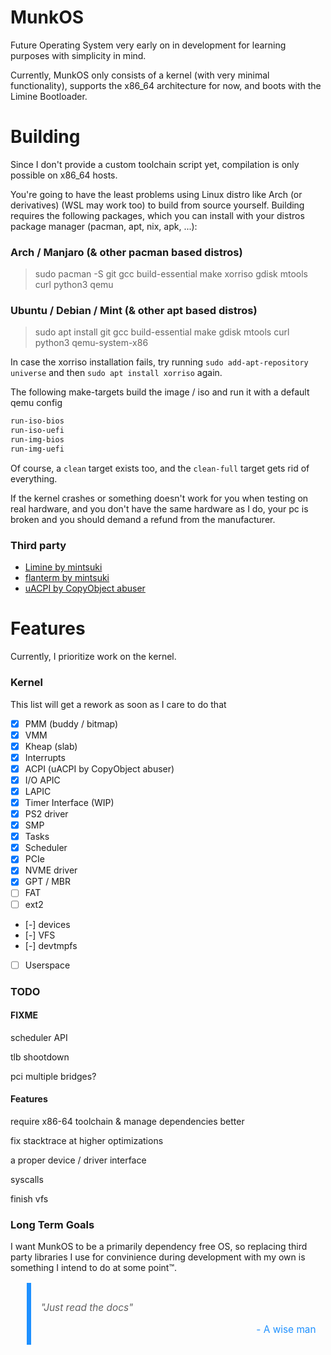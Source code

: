 # MunkOS

Future Operating System very early on in development for learning purposes with simplicity in mind.

Currently, MunkOS only consists of a kernel (with very minimal functionality), supports the x86_64 architecture for now, and boots with the Limine Bootloader.

# Building

Since I don't provide a custom toolchain script yet, compilation is only possible on x86_64 hosts.

You're going to have the least problems using Linux distro like Arch (or derivatives) (WSL may work too) to build from source yourself. Building requires the following packages, which you can install with your distros package manager (pacman, apt, nix, apk, ...):

### Arch / Manjaro (& other pacman based distros)

> sudo pacman -S git gcc build-essential make xorriso gdisk mtools curl python3 qemu

### Ubuntu / Debian / Mint (& other apt based distros)

> sudo apt install git gcc build-essential make gdisk mtools curl python3 qemu-system-x86

In case the xorriso installation fails, try running `sudo add-apt-repository universe` and then `sudo apt install xorriso` again.

The following make-targets build the image / iso and run it with a default qemu config

```sh
run-iso-bios
run-iso-uefi
run-img-bios
run-img-uefi
```

Of course, a `clean` target exists too, and the `clean-full` target gets rid of everything.

If the kernel crashes or something doesn't work for you when testing on real hardware, and you don't have the same hardware as I do, your pc is broken and you should demand a refund from the manufacturer.

### Third party

- [Limine by mintsuki](https://www.github.com/limine-bootloader/limine)
- [flanterm by mintsuki](https://github.com/mintsuki/flanterm)
- [uACPI by CopyObject abuser](https://github.com/UltraOS/uACPI)

# Features

Currently, I prioritize work on the kernel.

### Kernel

This list will get a rework as soon as I care to do that

- [x] PMM (buddy / bitmap)
- [x] VMM
- [x] Kheap (slab)
- [x] Interrupts
- [x] ACPI (uACPI by CopyObject abuser)
- [x] I/O APIC
- [x] LAPIC
- [x] Timer Interface (WIP)
- [x] PS2 driver
- [x] SMP
- [x] Tasks
- [x] Scheduler
- [x] PCIe
- [x] NVME driver
- [x] GPT / MBR
- [ ] FAT
- [ ] ext2
- [-] devices
- [-] VFS
- [-] devtmpfs
- [ ] Userspace


### TODO

#### FIXME

scheduler API

tlb shootdown

pci multiple bridges?

#### Features

require x86-64 toolchain
& manage dependencies better

fix stacktrace at higher optimizations

a proper device / driver interface

syscalls

finish vfs

### Long Term Goals

I want MunkOS to be a primarily dependency free OS, so replacing third party libraries I use for convinience during development with my own is something I intend to do at some point™.

<blockquote style="border-left: 0.5em solid rgb(30,144,255);
    padding: 1em; font-size: 1.1em;">
    <p style="font-style: italic">"Just read the docs"</p>
    <footer style="color: rgb(30,144,255); text-align: right;">- A wise man</footer>
</blockquote>